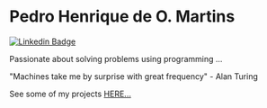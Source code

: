 # Pedro Henrique de O. Martins

[![Linkedin Badge](https://img.shields.io/badge/-Pedro%20Henrique-6633cc?style=flat-square&logo=Linkedin&logoColor=white&link=https://www.linkedin.com/in/pedrohenriqueoliveiramartins/)](https://www.linkedin.com/in/pedrohenriqueoliveiramartins/) 

Passionate about solving problems using programming ...

"Machines take me by surprise with great frequency" - Alan Turing

See some of my projects [HERE...](https://pedromartinscap.github.io/portfolio/)
